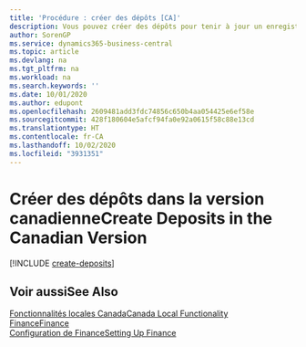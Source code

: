 ```yaml
---
title: 'Procédure : créer des dépôts [CA]'
description: Vous pouvez créer des dépôts pour tenir à jour un enregistrement de transaction contenant des renseignements pouvant être appliqués aux notes de crédit et factures en attente dans la version canadienne.
author: SorenGP
ms.service: dynamics365-business-central
ms.topic: article
ms.devlang: na
ms.tgt_pltfrm: na
ms.workload: na
ms.search.keywords: ''
ms.date: 10/01/2020
ms.author: edupont
ms.openlocfilehash: 2609481add3fdc74856c650b4aa054425e6ef58e
ms.sourcegitcommit: 428f180604e5afcf94fa0e92a0615f58c88e13cd
ms.translationtype: HT
ms.contentlocale: fr-CA
ms.lasthandoff: 10/02/2020
ms.locfileid: "3931351"
---
```

# <a name="create-deposits-in-the-canadian-version"></a><span data-ttu-id="1460c-103">Créer des dépôts dans la version canadienne</span><span class="sxs-lookup"><span data-stu-id="1460c-103">Create Deposits in the Canadian Version</span></span>

[!INCLUDE [create-deposits](../includes/CAMXUS/create-deposits.md)]

## <a name="see-also"></a><span data-ttu-id="1460c-104">Voir aussi</span><span class="sxs-lookup"><span data-stu-id="1460c-104">See Also</span></span>

[<span data-ttu-id="1460c-105">Fonctionnalités locales Canada</span><span class="sxs-lookup"><span data-stu-id="1460c-105">Canada Local Functionality</span></span>](canada-local-functionality.md)  
[<span data-ttu-id="1460c-106">Finance</span><span class="sxs-lookup"><span data-stu-id="1460c-106">Finance</span></span>](../../finance.md)  
[<span data-ttu-id="1460c-107">Configuration de Finance</span><span class="sxs-lookup"><span data-stu-id="1460c-107">Setting Up Finance</span></span>](../../finance.md)  
